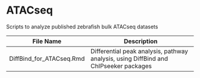 # ATACseq
Scripts to analyze published zebrafish bulk ATACseq datasets



| File Name              | Description   |
| ---------------------- | ------------- |
| DiffBind_for_ATACseq.Rmd  | Differential peak analysis, pathway analysis, using DiffBind and ChIPseeker packages |
